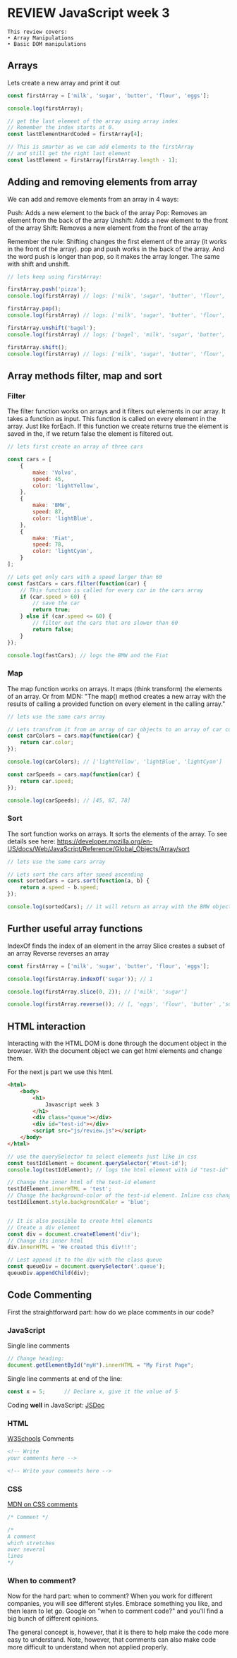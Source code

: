# REVIEW JavaScript week 3

```
This review covers:
• Array Manipulations 
• Basic DOM manipulations
```

## Arrays

Lets create a new array and print it out

```js
const firstArray = ['milk', 'sugar', 'butter', 'flour', 'eggs'];

console.log(firstArray);

// get the last element of the array using array index
// Remember the index starts at 0.
const lastElementHardCoded = firstArray[4];

// This is smarter as we can add elements to the firstArray 
// and still get the right last element
const lastElement = firstArray[firstArray.length - 1];
```


## Adding and removing elements from array

We can add and remove elements from an array in 4 ways:

Push: Adds a new element to the back of the array
Pop: Removes an element from the back of the array
Unshift: Adds a new element to the front of the array
Shift: Removes a new element from the front of the array

Remember the rule: Shifting changes the first element of the array (it works in the front of the array). pop and push works in the back of the array. And the word push is longer than pop, so it makes the array longer. The same with shift and unshift. 

```js
// lets keep using firstArray:

firstArray.push('pizza');
console.log(firstArray) // logs: ['milk', 'sugar', 'butter', 'flour', 'eggs', 'pizza']

firstArray.pop();
console.log(firstArray) // logs: ['milk', 'sugar', 'butter', 'flour', 'eggs']

firstArray.unshift('bagel');
console.log(firstArray) // logs: ['bagel', 'milk', 'sugar', 'butter', 'flour', 'eggs']

firstArray.shift();
console.log(firstArray) // logs: ['milk', 'sugar', 'butter', 'flour', 'eggs']

```



## Array methods filter, map and sort

### Filter

The filter function works on arrays and it filters out elements in our array. 
It takes a function as input. This function is called on every element in the array. Just like forEach. If this function we create returns true the element is saved in the, if we return false the element is filtered out.


```js
// lets first create an array of three cars

const cars = [
    {
        make: 'Volvo',
        speed: 45,
        color: 'lightYellow',
    },
    {
        make: 'BMW',
        speed: 87,
        color: 'lightBlue',
    },
    {
        make: 'Fiat',
        speed: 78,
        color: 'lightCyan',
    }
];

// Lets get only cars with a speed larger than 60
const fastCars = cars.filter(function(car) {
    // This function is called for every car in the cars array
    if (car.speed > 60) {
        // save the car
        return true;
    } else if (car.speed <= 60) {
        // filter out the cars that are slower than 60
        return false;
    }
});

console.log(fastCars); // logs the BMW and the Fiat
```



### Map

The map function works on arrays. It maps (think transform) the elements of an array. Or from MDN: "The map() method creates a new array with the results of calling a provided function on every element in the calling array."


```js
// lets use the same cars array

// Lets transfrom it from an array of car objects to an array of car colors
const carColors = cars.map(function(car) {
    return car.color;
});

console.log(carColors); // ['lightYellow', 'lightBlue', 'lightCyan']

const carSpeeds = cars.map(function(car) {
    return car.speed;
});

console.log(carSpeeds); // [45, 87, 78]
```


### Sort

The sort function works on arrays. It sorts the elements of the array.
To see details see here: https://developer.mozilla.org/en-US/docs/Web/JavaScript/Reference/Global_Objects/Array/sort

```js
// lets use the same cars array

// Lets sort the cars after speed ascending
const sortedCars = cars.sort(function(a, b) {
    return a.speed - b.speed;
});

console.log(sortedCars); // it will return an array with the BMW object first, then the fiat and then the volvo
```


## Further useful array functions

IndexOf finds the index of an element in the array
Slice creates a subset of an array
Reverse reverses an array

```js
const firstArray = ['milk', 'sugar', 'butter', 'flour', 'eggs'];

console.log(firstArray.indexOf('sugar')); // 1

console.log(firstArray.slice(0, 2)); // ['milk', 'sugar']

console.log(firstArray.reverse()); // [, 'eggs', 'flour', 'butter' ,'sugar', 'milk']
```


## HTML interaction

Interacting with the HTML DOM is done through the document object in the browser. With the document object we can get html elements and change them.


For the next js part we use this html.

```html
<html>
    <body>
        <h1>
            Javascript week 3
        </h1>
        <div class="queue"></div>
        <div id="test-id"></div>
        <script src="js/review.js"></script>
    </body>
</html>
```


```js
// use the querySelector to select elements just like in css
const testIdElement = document.querySelector('#test-id');
console.log(testIdElement); // logs the html element with id "test-id"

// Change the inner html of the test-id element
testIdElement.innerHTML = 'test';
// Change the background-color of the test-id element. Inline css changes is done via the style attribute on the element
testIdElement.style.backgroundColor = 'blue';


// It is also possible to create html elements
// Create a div element
const div = document.createElement('div');
// Change its inner html
div.innerHTML = 'We created this div!!!';

// Lest append it to the div with the class queue
const queueDiv = document.querySelector('.queue');
queueDiv.appendChild(div);
```



## Code Commenting
First the straightforward part: how do we place comments in our code?

### JavaScript
Single line comments
```js
// Change heading:
document.getElementById("myH").innerHTML = "My First Page";
```

Single line comments at end of the line:
```js
const x = 5;      // Declare x, give it the value of 5
```

Coding **well** in JavaScript: [JSDoc](http://usejsdoc.org/)

### HTML
[W3Schools](https://www.w3schools.com/html/html_comments.asp)
Comments
```html
<!-- Write 
your comments here -->

<!-- Write your comments here -->
```


### CSS
[MDN on CSS comments](https://developer.mozilla.org/en-US/docs/Web/CSS/Comments)
```css
/* Comment */

/*
A comment
which stretches
over several
lines
*/
```

### When to comment?
Now for the hard part: when to comment? When you work for different companies, you will see different styles. Embrace something you like, and then learn to let go. Google on "when to comment code?" and you'll find a big bunch of different opinions. 

The general concept is, however, that it is there to help make the code more easy to understand. Note, however, that comments can also make code more difficult to understand when not applied properly. 









